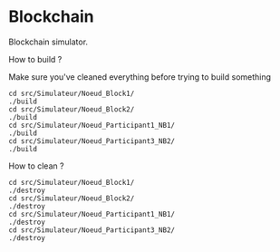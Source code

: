 # Blockchain
Blockchain simulator.

How to build ?

Make sure you've cleaned everything before trying to build something

	cd src/Simulateur/Noeud_Block1/
	./build
	cd src/Simulateur/Noeud_Block2/
	./build
	cd src/Simulateur/Noeud_Participant1_NB1/
	./build
	cd src/Simulateur/Noeud_Participant3_NB2/
	./build

How to clean ?

	cd src/Simulateur/Noeud_Block1/
	./destroy
	cd src/Simulateur/Noeud_Block2/
	./destroy
	cd src/Simulateur/Noeud_Participant1_NB1/
	./destroy
	cd src/Simulateur/Noeud_Participant3_NB2/
	./destroy


